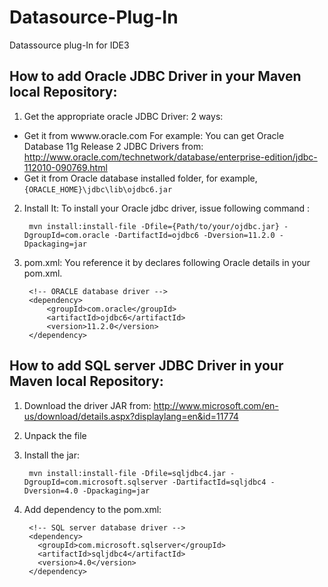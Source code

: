 Datasource-Plug-In
==================

Datassource plug-In for IDE3

How to add Oracle JDBC Driver in your Maven local Repository:
-------------------------------------------------------------

1. Get the appropriate oracle JDBC Driver: 2 ways:
  - Get it from wwww.oracle.com
    For example: You can get Oracle Database 11g Release 2 JDBC Drivers from:
http://www.oracle.com/technetwork/database/enterprise-edition/jdbc-112010-090769.html
  - Get it from Oracle database installed folder, for example, `{ORACLE_HOME}\jdbc\lib\ojdbc6.jar`


2. Install It:
To install your Oracle jdbc driver, issue following command :


        mvn install:install-file -Dfile={Path/to/your/ojdbc.jar} -DgroupId=com.oracle -DartifactId=ojdbc6 -Dversion=11.2.0 -Dpackaging=jar


3. pom.xml:
You reference it by declares following Oracle details in your pom.xml.

		<!-- ORACLE database driver -->
		<dependency>
			<groupId>com.oracle</groupId>
			<artifactId>ojdbc6</artifactId>
			<version>11.2.0</version>
		</dependency>
 
 
How to add SQL server JDBC Driver in your Maven local Repository:
-----------------------------------------------------------------

1. Download the driver JAR from: 
http://www.microsoft.com/en-us/download/details.aspx?displaylang=en&id=11774

2. Unpack the file

3. Install the jar: 


        mvn install:install-file -Dfile=sqljdbc4.jar -DgroupId=com.microsoft.sqlserver -DartifactId=sqljdbc4 -Dversion=4.0 -Dpackaging=jar


4. Add dependency to the pom.xml:

	
        <!-- SQL server database driver -->
        <dependency>
          <groupId>com.microsoft.sqlserver</groupId>
          <artifactId>sqljdbc4</artifactId>
          <version>4.0</version>
        </dependency>

